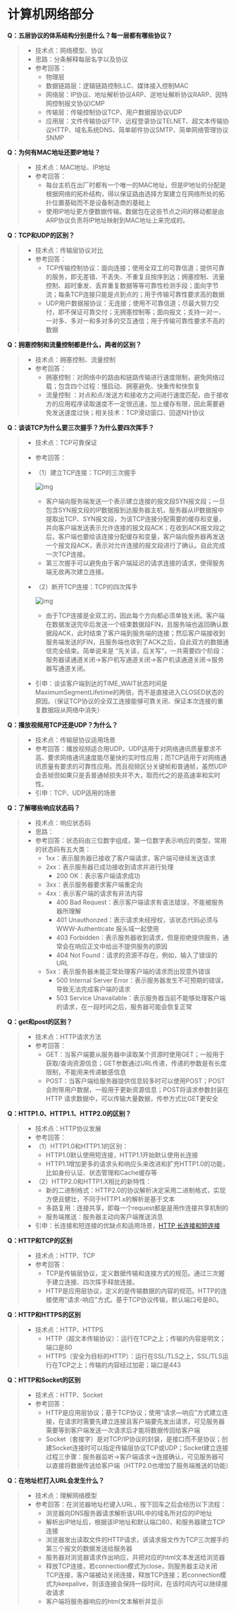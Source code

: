 # 计算机网络部分

**Q：五层协议的体系结构分别是什么？每一层都有哪些协议？**

> - 技术点：网络模型、协议
> - 思路：分条解释每层名字以及协议
> - 参考回答： 
>   - 物理层
>   - 数据链路层：逻辑链路控制LLC、媒体接入控制MAC
>   - 网络层：IP协议、地址解析协议ARP、逆地址解析协议RARP、因特网控制报文协议ICMP
>   - 传输层：传输控制协议TCP、用户数据报协议UDP
>   - 应用层：文件传输协议FTP、远程登录协议TELNET、超文本传输协议HTTP、域名系统DNS、简单邮件协议SMTP、简单网络管理协议SNMP



**Q：为何有MAC地址还要IP地址？**

> - 技术点：MAC地址、IP地址
> - 参考回答： 
>   - 每台主机在出厂时都有一个唯一的MAC地址，但是IP地址的分配是根据网络的拓朴结构，得以保证路由选择方案建立在网络所处的拓扑位置基础而不是设备制造商的基础上
>   - 使用IP地址更方便数据传输。数据包在这些节点之间的移动都是由ARP协议负责将IP地址映射到MAC地址上来完成的。



**Q：TCP和UDP的区别？**

> - 技术点：传输层协议对比
> - 参考回答： 
>   - TCP传输控制协议：面向连接；使用全双工的可靠信道；提供可靠的服务，即无差错、不丢失、不重复且按序到达；拥塞控制、流量控制、超时重发、丢弃重复数据等等可靠性检测手段；面向字节流；每条TCP连接只能是点到点的；用于传输可靠性要求高的数据
>   - UDP用户数据报协议：无连接；使用不可靠信道；尽最大努力交付，即不保证可靠交付；无拥塞控制等；面向报文；支持一对一、一对多、多对一和多对多的交互通信；用于传输可靠性要求不高的数据



**Q：拥塞控制和流量控制都是什么，两者的区别？**

> - 技术点：拥塞控制、流量控制
> - 参考回答： 
>   - 拥塞控制：对网络中的路由和链路传输进行速度限制，避免网络过载；包含四个过程：慢启动、拥塞避免、快重传和快恢复
>   - 流量控制 ：对点和点/发送方和接收方之间进行速度匹配，由于接收方的应用程序读取速度不一定很迅速，加上缓存有限，因此需要避免发送速度过快；相关技术：TCP滑动窗口、回退N针协议



**Q：谈谈TCP为什么要三次握手？为什么要四次挥手？**

> - 技术点：TCP可靠保证
>
> - 参考回答：
>
> - （1）建立TCP连接：TCP的三次握手
>
>   
>
>   ![img]()
>
>   
>
>   - 客户端向服务端发送一个表示建立连接的报文段SYN报文段；一旦包含SYN报文段的IP数据报到达服务器主机，服务器从IP数据报中提取出TCP、SYN报文段，为该TCP连接分配需要的缓存和变量，并向客户端发送表示允许连接的报文段ACK；在收到ACK报文段之后，客户端也要给该连接分配缓存和变量，客户端向服务器再发送一个报文段ACK，表示对允许连接的报文段进行了确认。自此完成一次TCP连接。
>   - 第三次握手可以避免由于客户端延迟的请求连接的请求，使得服务端无故再次建立连接。
>
> - （2）断开TCP连接：TCP的四次挥手
>
>   
>
>   ![img]()
>
>   
>
>   - 由于TCP连接是全双工的，因此每个方向都必须单独关闭。客户端在数据发送完毕后发送一个结束数据段FIN，且服务端也返回确认数据段ACK，此时结束了客户端到服务端的连接；然后客户端接收到服务端发送的FIN，且服务端也收到了ACK之后，自此双方的数据通信完全结束。简单说来是 “先关读，后关写”，一共需要四个阶段：服务器读通道关闭->客户机写通道关闭->客户机读通道关闭->服务器写通道关闭。
>
> - 引申：谈谈客户端到达的TIME_WAIT状态时间是MaximumSegmentLifetime的两倍，而不是直接进入CLOSED状态的原因。（保证TCP协议的全双工连接能够可靠关闭、保证本次连接的重复数据段从网络中消失）



**Q：播放视频用TCP还是UDP？为什么？**

> - 技术点：传输层协议适用场景
> - 参考回答：播放视频适合用UDP。UDP适用于对网络通讯质量要求不高、要求网络通讯速度能尽量快的实时性应用；而TCP适用于对网络通讯质量有要求的可靠性应用。而且视频区分关键帧和普通帧，虽然UDP会丢帧但如果只是丢普通帧损失并不大，取而代之的是高速率和实时性。
> - 引申：TCP、UDP适用的场景



**Q：了解哪些响应状态码？**

> - 技术点：响应状态码
> - 思路：
> - 参考回答：状态码由三位数字组成，第一位数字表示响应的类型，常用的状态码有五大类： 
>   - 1xx：表示服务器已接收了客户端请求，客户端可继续发送请求
>   - 2xx：表示服务器已成功接收到请求并进行处理 
>     - 200 OK：表示客户端请求成功
>   - 3xx：表示服务器要求客户端重定向
>   - 4xx：表示客户端的请求有非法内容 
>     - 400 Bad Request：表示客户端请求有语法错误，不能被服务器所理解
>     - 401 Unauthonzed：表示请求未经授权，该状态代码必须与 WWW-Authenticate 报头域一起使用
>     - 403 Forbidden：表示服务器收到请求，但是拒绝提供服务，通常会在响应正文中给出不提供服务的原因
>     - 404 Not Found：请求的资源不存在，例如，输入了错误的URL
>   - 5xx：表示服务器未能正常处理客户端的请求而出现意外错误 
>     - 500 Internal Server Error：表示服务器发生不可预期的错误，导致无法完成客户端的请求
>     - 503 Service Unavailable：表示服务器当前不能够处理客户端的请求，在一段时间之后，服务器可能会恢复正常



**Q：get和post的区别？**

> - 技术点：HTTP请求方法
> - 参考回答： 
>   - GET：当客户端要从服务器中读取某个资源时使用GET；一般用于获取/查询资源信息；GET参数通过URL传递，传递的参数是有长度限制，不能用来传递敏感信息
>   - POST：当客户端给服务器提供信息较多时可以使用POST；POST会附带用户数据，一般用于更新资源信息；POST将请求参数封装在HTTP 请求数据中，可以传输大量数据，传参方式比GET更安全



**Q：HTTP1.0、HTTP1.1、HTTP2.0的区别？**

> - 技术点：HTTP协议发展
> - 参考回答：
> - （1）HTTP1.0和HTTP1.1的区别： 
>   - HTTP1.0默认使用短连接，HTTP1.1开始默认使用长连接
>   - HTTP1.1增加更多的请求头和响应头来改进和扩充HTTP1.0的功能，比如身份认证、状态管理和Cache缓存等
> - （2）HTTP2.0和HTTP1.X相比的新特性： 
>   - 新的二进制格式：HTTP2.0的协议解析决定采用二进制格式，实现方便且健壮，不同于HTTP1.x的解析是基于文本
>   - 多路复用：连接共享，即每一个request都是是用作连接共享机制的
>   - 服务端推送：服务器主动向客户端推送消息
> - 引申：长连接和短连接的优缺点和适用场景，[HTTP 长连接和短连接](https://www.jianshu.com/p/caeec6bd1d3f) 



**Q：HTTP和TCP的区别**

> - 技术点：HTTP、TCP
> - 参考回答： 
>   - TCP是传输层协议，定义数据传输和连接方式的规范。通过三次握手建立连接、四次挥手释放连接。
>   - HTTP是应用层协议，定义的是传输数据的内容的规范。HTTP的连接使用"请求-响应"方式。基于TCP协议传输，默认端口号是80。



**Q：HTTP和HTTPS的区别**

> - 技术点：HTTP、HTTPS 
>   - HTTP（超文本传输协议）：运行在TCP之上；传输的内容是明文；端口是80
>   - HTTPS（安全为目标的HTTP）：运行在SSL/TLS之上，SSL/TLS运行在TCP之上；传输的内容经过加密；端口是443



**Q：HTTP和Socket的区别**

> - 技术点：HTTP、Socket
> - 参考回答： 
>   - HTTP是应用层协议；基于TCP协议；使用“请求—响应”方式建立连接，在请求时需要先建立连接且客户端要先发出请求，可见服务器需要等到客户端发送一次请求后才能将数据传回给客户端
>   - Socket（套接字）是对TCP/IP协议的封装，是接口而不是协议；创建Socket连接时可以指定传输层协议TCP或UDP；Socket建立连接过程三步骤：服务器监听->客户端请求->连接确认，可见服务器可以直接将数据传送给客户端（HTTP2.0也增加了服务端推送的功能）



**Q：在地址栏打入URL会发生什么？**

> - 技术点：理解网络模型
> - 参考回答：在浏览器地址栏键入URL，按下回车之后会经历以下流程： 
>   - 浏览器向DNS服务器请求解析该URL中的域名所对应的IP地址
>   - 解析出IP地址后，根据该IP地址和默认端口80，和服务器建立TCP连接
>   - 浏览器发出读取文件的HTTP请求，该请求报文作为TCP三次握手的第三个报文的数据发送给服务器
>   - 服务器对浏览器请求作出响应，并把对应的html文本发送给浏览器
>   - 释放TCP连接，若connection模式为close，则服务器主动关闭TCP连接，客户端被动关闭连接，释放TCP连接；若connection模式为keepalive，则该连接会保持一段时间，在该时间内可以继续接收请求
>   - 客户端将服务器响应的html文本解析并显示